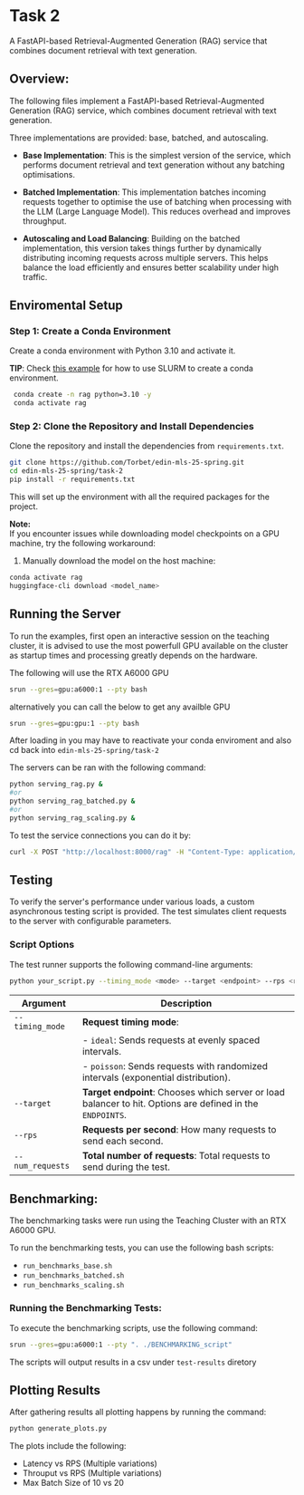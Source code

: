 # Task 2
A FastAPI-based Retrieval-Augmented Generation (RAG) service that combines document retrieval with text generation.

## Overview:
The following files implement a FastAPI-based Retrieval-Augmented Generation (RAG) service, which combines document retrieval with text generation.

Three implementations are provided: base, batched, and autoscaling.

- **Base Implementation**: This is the simplest version of the service, which performs document retrieval and text generation without any batching optimisations.

- **Batched Implementation**: This implementation batches incoming requests together to optimise the use of batching when processing with the LLM (Large Language Model). This reduces overhead and improves throughput.

- **Autoscaling and Load Balancing**: Building on the batched implementation, this version takes things further by dynamically distributing incoming requests across multiple servers. This helps balance the load efficiently and ensures better scalability under high traffic.

## Enviromental Setup
### Step 1: Create a Conda Environment

Create a conda environment with Python 3.10 and activate it.

   **TIP**: Check [this example](https://github.com/ServerlessLLM/ServerlessLLM/blob/main/docs/stable/getting_started/slurm_setup.md) for how to use SLURM to create a conda environment.

```bash
 conda create -n rag python=3.10 -y
 conda activate rag
```
### Step 2: Clone the Repository and Install Dependencies
Clone the repository and install the dependencies from ```requirements.txt```.

```bash
git clone https://github.com/Torbet/edin-mls-25-spring.git
cd edin-mls-25-spring/task-2
pip install -r requirements.txt
```
This will set up the environment with all the required packages for the project.

**Note:**  
If you encounter issues while downloading model checkpoints on a GPU machine, try the following workaround:  

1. Manually download the model on the host machine:  

```bash
conda activate rag
huggingface-cli download <model_name>
```

## Running the Server

To run the examples, first open an interactive session on the teaching cluster, it is advised to use the most powerfull GPU available on the cluster as startup times and processing greatly depends on the hardware.

The following will use the RTX A6000 GPU
```bash
srun --gres=gpu:a6000:1 --pty bash
```
alternatively you can call the below to get any availble GPU
```bash
srun --gres=gpu:gpu:1 --pty bash
```
After loading in you may have to reactivate your conda enviroment and also cd back into ```edin-mls-25-spring/task-2```

The servers can be ran with the following command:

```bash
python serving_rag.py &
#or
python serving_rag_batched.py &
#or
python serving_rag_scaling.py &
```
To test the service connections you can do it by:

```bash
curl -X POST "http://localhost:8000/rag" -H "Content-Type: application/json" -d '{"query": "Which animals can hover in the air?"}'
```

## Testing

To verify the server's performance under various loads, a custom asynchronous testing script is provided. The test simulates client requests to the server with configurable parameters.

### Script Options

The test runner supports the following command-line arguments:

```bash
python your_script.py --timing_mode <mode> --target <endpoint> --rps <rate> --num_requests <count>
```

| Argument         | Description                                                                                                 |
|------------------|-------------------------------------------------------------------------------------------------------------|
| `--timing_mode`  | **Request timing mode**:                                                                                     |
|                  | - `ideal`: Sends requests at evenly spaced intervals.                                                       |
|                  | - `poisson`: Sends requests with randomized intervals (exponential distribution).                           |
| `--target`       | **Target endpoint**: Chooses which server or load balancer to hit. Options are defined in the `ENDPOINTS`. |
| `--rps`          | **Requests per second**: How many requests to send each second.                                             |
| `--num_requests` | **Total number of requests**: Total requests to send during the test.                                       |



## Benchmarking:

The benchmarking tasks were run using the Teaching Cluster with an RTX A6000 GPU.

To run the benchmarking tests, you can use the following bash scripts:

- `run_benchmarks_base.sh`
- `run_benchmarks_batched.sh`
- `run_benchmarks_scaling.sh`

### Running the Benchmarking Tests:

To execute the benchmarking scripts, use the following command:

```bash
srun --gres=gpu:a6000:1 --pty ". ./BENCHMARKING_script"
```

The scripts will output results in a csv under ```test-results``` diretory

## Plotting Results
After gathering results all plotting happens by running the command:
```bash
python generate_plots.py
```

The plots include the following:
  - Latency vs RPS (Multiple variations)
  - Throuput vs RPS (Multiple variations)
  - Max Batch Size of 10 vs 20
    






